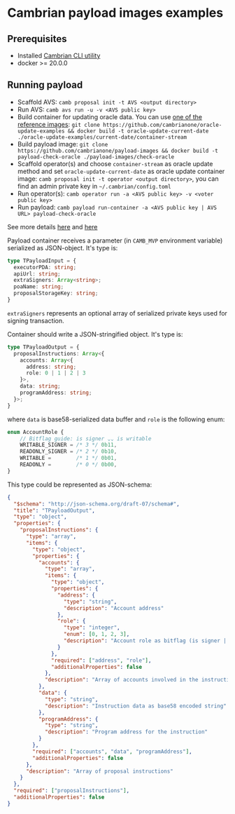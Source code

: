 # Cambrian payload images examples

## Prerequisites

- Installed [Cambrian CLI utility](https://cambrianone.github.io/docs/camb-mvp/)
- docker >= 20.0.0

## Running payload

- Scaffold AVS: `camb proposal init -t AVS <output directory>`
- Run AVS: `camb avs run -u -v <AVS public key>`
- Build container for updating oracle data. You can use [one of the reference images](https://github.com/cambrianone/oracle-update-examples): `git clone https://github.com/cambrianone/oracle-update-examples && docker build -t oracle-update-current-date ./oracle-update-examples/current-date/container-stream`
- Build payload image: `git clone https://github.com/cambrianone/payload-images && docker build -t payload-check-oracle ./payload-images/check-oracle`
- Scaffold operator(s) and choose `container-stream` as oracle update method and set `oracle-update-current-date` as oracle update container image: `camb proposal init -t operator <output directory>`, you can find an admin private key in `~/.cambrian/config.toml`
- Run operator(s): `camb operator run -a <AVS public key> -v <voter public key>`
- Run payload: `camb payload run-container -a <AVS public key | AVS URL> payload-check-oracle`

See more details [here](https://cambrianone.github.io/docs/camb-mvp/#flow) and [here](https://cambrianone.github.io/docs/camb-mvp/docs/cli-flow/)

Payload container receives a parameter (in `CAMB_MVP` environment variable) serialized as JSON-object.
It's type is:

```typescript
type TPayloadInput = {
  executorPDA: string;
  apiUrl: string;
  extraSigners: Array<string>;
  poaName: string;
  proposalStorageKey: string;
}

```

`extraSigners` represents an optional array of serialized private keys used for signing transaction.

Container should write a JSON-stringified object.
It's type is:

```typescript
type TPayloadOutput = {
  proposalInstructions: Array<{
    accounts: Array<{
      address: string;
      role: 0 | 1 | 2 | 3
    }>,
    data: string;
    programAddress: string;
  }>;
}
```
where `data` is base58-serialized data buffer and `role` is the following enum:

```typescript
enum AccountRole {
    // Bitflag guide: is signer ⌄⌄ is writable
    WRITABLE_SIGNER = /* 3 */ 0b11,
    READONLY_SIGNER = /* 2 */ 0b10,
    WRITABLE =        /* 1 */ 0b01,
    READONLY =        /* 0 */ 0b00,
}
```

This type could be represented as JSON-schema:

```json
{
  "$schema": "http://json-schema.org/draft-07/schema#",
  "title": "TPayloadOutput",
  "type": "object",
  "properties": {
    "proposalInstructions": {
      "type": "array",
      "items": {
        "type": "object",
        "properties": {
          "accounts": {
            "type": "array",
            "items": {
              "type": "object",
              "properties": {
                "address": {
                  "type": "string",
                  "description": "Account address"
                },
                "role": {
                  "type": "integer",
                  "enum": [0, 1, 2, 3],
                  "description": "Account role as bitflag (is signer | is writable)\n\n0 (0b00): READONLY\n1 (0b01): WRITABLE\n2 (0b10): READONLY_SIGNER\n3 (0b11): WRITABLE_SIGNER"
                }
              },
              "required": ["address", "role"],
              "additionalProperties": false
            },
            "description": "Array of accounts involved in the instruction"
          },
          "data": {
            "type": "string",
            "description": "Instruction data as base58 encoded string"
          },
          "programAddress": {
            "type": "string",
            "description": "Program address for the instruction"
          }
        },
        "required": ["accounts", "data", "programAddress"],
        "additionalProperties": false
      },
      "description": "Array of proposal instructions"
    }
  },
  "required": ["proposalInstructions"],
  "additionalProperties": false
}
```      
